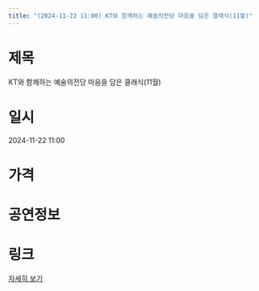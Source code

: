 ```yaml
---
title: "(2024-11-22 11:00) KT와 함께하는 예술의전당 마음을 담은 클래식(11월)"
---
```


# 제목
KT와 함께하는 예술의전당 마음을 담은 클래식(11월)

# 일시
2024-11-22 11:00

# 가격


# 공연정보
  
  


# 링크
[자세히 보기](https://www.sac.or.kr/site/main/show/show_view?SN=60156 "https://www.sac.or.kr/site/main/show/show_view?SN=60156")
